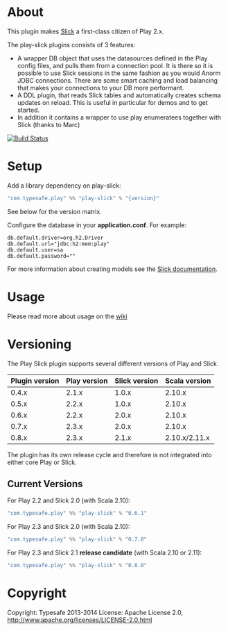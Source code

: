 # About

This plugin makes [Slick](http://slick.typesafe.com/) a first-class citizen of Play 2.x.

The play-slick plugins consists of 3 features:
 - A wrapper DB object that uses the datasources defined in the Play config files, and pulls them from a connection pool. It is there so it is possible to use Slick sessions in the same fashion as you would Anorm JDBC connections. There are some smart caching and load balancing that makes your connections to your DB more performant.
 - A DDL plugin, that reads Slick tables and automatically creates schema updates on reload. This is useful in particular for demos and to get started.
 - In addition it contains a wrapper to use play enumeratees together with Slick (thanks to Marc)

[![Build Status](https://travis-ci.org/playframework/play-slick.png?branch=master)](https://travis-ci.org/playframework/play-slick)

# Setup

Add a library dependency on play-slick:

```scala
"com.typesafe.play" %% "play-slick" % "{version}"
```

See below for the version matrix.

Configure the database in your **application.conf**. For example:

```
db.default.driver=org.h2.Driver
db.default.url="jdbc:h2:mem:play"
db.default.user=sa
db.default.password=""
```

For more information about creating models see the [Slick documentation].

[Slick documentation]: http://slick.typesafe.com/docs

# Usage
Please read more about usage on the [wiki](https://github.com/playframework/play-slick/wiki/Usage)

# Versioning

The Play Slick plugin supports several different versions of Play and Slick.

| Plugin version      | Play version       | Slick version       | Scala version |
|---------------------|--------------------|---------------------|---------------|
| 0.4.x               | 2.1.x              | 1.0.x               | 2.10.x        |
| 0.5.x               | 2.2.x              | 1.0.x               | 2.10.x        |
| 0.6.x               | 2.2.x              | 2.0.x               | 2.10.x        |
| 0.7.x               | 2.3.x              | 2.0.x               | 2.10.x        |
| 0.8.x               | 2.3.x              | 2.1.x               | 2.10.x/2.11.x |

The plugin has its own release cycle and therefore is not integrated into either core Play or Slick.

## Current Versions

For Play 2.2 and Slick 2.0 (with Scala 2.10):

```scala
"com.typesafe.play" %% "play-slick" % "0.6.1"
```

For Play 2.3 and Slick 2.0 (with Scala 2.10):

```scala
"com.typesafe.play" %% "play-slick" % "0.7.0"
```

For Play 2.3 and Slick 2.1 **release candidate** (with Scala 2.10 or 2.11):

```scala
"com.typesafe.play" %% "play-slick" % "0.8.0"
```

# Copyright

Copyright: Typesafe 2013-2014
License: Apache License 2.0, http://www.apache.org/licenses/LICENSE-2.0.html
